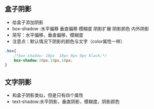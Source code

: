 ## 盒子阴影
- 给盒子添加阴影
- box-shadow :水平偏移 垂直偏移 模糊度 阴影扩展 阴影颜色 内外阴影
- 简写：水平偏移，垂直偏移，模糊度
- 注意点：默认情况下阴影的颜色与文字（color属性一样）
```css
.box{
    /*box-shadow: 10px  10px 0px 0px black;*/
    box-shadow:10px,10px,10px; 
}
```

## 文字阴影
- 和盒子阴影类似，但是只有四个属性
- text-shadow:水平阴影，垂直阴影，模糊度，阴影颜色